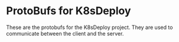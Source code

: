 # ProtoBufs for K8sDeploy

These are the protobufs for the K8sDeploy project. They are used to communicate between the client and the server.
